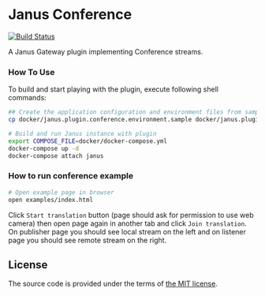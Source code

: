 # Janus Conference

[![Build Status][travis-img]][travis]

A Janus Gateway plugin implementing Conference streams.


### How To Use

To build and start playing with the plugin,
execute following shell commands:

```bash
## Create the application configuration and environment files from samples
cp docker/janus.plugin.conference.environment.sample docker/janus.plugin.conference.environment

# Build and run Janus instance with plugin
export COMPOSE_FILE=docker/docker-compose.yml
docker-compose up -d
docker-compose attach janus
```

### How to run conference example

```bash
# Open example page in browser
open examples/index.html
```

Click `Start translation` button (page should ask for permission
to use web camera) then open page again in another tab and click
`Join translation`. On publisher page you should see local stream
on the left and on listener page you should see remote stream on
the right.


## License

The source code is provided under the terms of [the MIT license][license].

[license]:http://www.opensource.org/licenses/MIT
[travis]:https://travis-ci.com/netology-group/janus-conference?branch=master
[travis-img]:https://travis-ci.com/netology-group/janus-conference.png?branch=master
